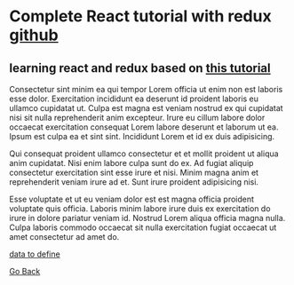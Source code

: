 # Complete React tutorial with redux [github](https://github.com/EngStu/complete-react-redux)
## learning react and redux based on [this tutorial](https://www.youtube.com/playlist?list=PL4cUxeGkcC9ij8CfkAY2RAGb-tmkNwQHG)

Consectetur sint minim ea qui tempor Lorem officia ut enim non est laboris esse dolor. Exercitation incididunt ea deserunt id proident laboris eu ullamco cupidatat ut. Culpa est magna est veniam nostrud ex qui cupidatat nisi sit nulla reprehenderit anim excepteur. Irure eu cillum labore dolor occaecat exercitation consequat Lorem labore deserunt et laborum ut ea. Ipsum est culpa ea et sint sint. Incididunt Lorem et id ex duis adipisicing.

Qui consequat proident ullamco consectetur et et mollit proident ut aliqua anim cupidatat. Nisi enim labore culpa sunt do ex. Ad fugiat aliquip consectetur exercitation sint esse irure et nisi. Minim magna anim et reprehenderit veniam irure ad et. Sunt irure proident adipisicing nisi.

Esse voluptate et ut eu veniam dolor est est magna officia proident voluptate quis officia. Laboris minim labore irure duis ex exercitation do irure in dolore pariatur veniam id. Nostrud Lorem aliqua officia magna nulla. Culpa laboris commodo occaecat sit nulla exercitation fugiat occaecat ut amet consectetur ad amet do.

[data to define](# "here is the text")

[Go Back](./index.md)

